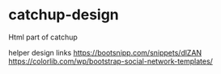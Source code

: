 # catchup-design
Html part of catchup

helper design links
https://bootsnipp.com/snippets/dlZAN
https://colorlib.com/wp/bootstrap-social-network-templates/
